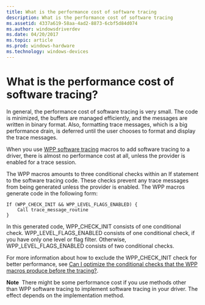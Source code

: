```yaml
---
title: What is the performance cost of software tracing
description: What is the performance cost of software tracing
ms.assetid: 4337a619-58aa-4ad2-8873-6cbf5d84d074
ms.author: windowsdriverdev
ms.date: 04/20/2017
ms.topic: article
ms.prod: windows-hardware
ms.technology: windows-devices
---
```


# What is the performance cost of software tracing?


In general, the performance cost of software tracing is very small. The code is minimized, the buffers are managed efficiently, and the messages are written in binary format. Also, formatting trace messages, which is a big performance drain, is deferred until the user chooses to format and display the trace messages.

When you use [WPP software tracing](wpp-software-tracing.md) macros to add software tracing to a driver, there is almost no performance cost at all, unless the provider is enabled for a trace session.

The WPP macros amounts to three conditional checks within an If statement to the software tracing code. These checks prevent any trace messages from being generated unless the provider is enabled. The WPP macros generate code in the following form:

```
If (WPP_CHECK_INIT && WPP_LEVEL_FLAGS_ENABLED) {
    Call trace_message_routine
}
```

In this generated code, WPP\_CHECK\_INIT consists of one conditional check. WPP\_LEVEL\_FLAGS\_ENABLED consists of one conditional check, if you have only one level or flag filter. Otherwise, WPP\_LEVEL\_FLAGS\_ENABLED consists of two conditional checks.

For more information about how to exclude the WPP\_CHECK\_INIT check for better performance, see [Can I optimize the conditional checks that the WPP macros produce before the tracing?](can-i-optimize-the-conditional-checks-that-the-wpp-macros-produce-befo.md).

**Note**  There might be some performance cost if you use methods other than WPP software tracing to implement software tracing in your driver. The effect depends on the implementation method.

 

 

 





